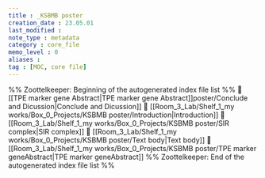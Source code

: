 ```yaml
---
title : _KSBMB poster
creation_date : 23.05.01
last_modified :
note_type : metadata
category : core_file
memo_level : 0
aliases : 
tag : [MOC, core file]
---
```

%% Zoottelkeeper: Beginning of the autogenerated index file list  %%
📄 [[TPE marker gene Abstract|TPE marker gene Abstract]]poster/Conclude and Dicussion|Conclude and Dicussion]]
📄 [[Room_3_Lab/Shelf_1_my works/Box_0_Projects/KSBMB poster/Introduction|Introduction]]
📄 [[Room_3_Lab/Shelf_1_my works/Box_0_Projects/KSBMB poster/SIR complex|SIR complex]]
📄 [[Room_3_Lab/Shelf_1_my works/Box_0_Projects/KSBMB poster/Text body|Text body]]
📄 [[Room_3_Lab/Shelf_1_my works/Box_0_Projects/KSBMB poster/TPE marker geneAbstract|TPE marker geneAbstract]]
%% Zoottelkeeper: End of the autogenerated index file list  %%
